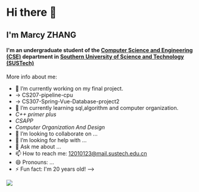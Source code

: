 # Hi there 👋
## I'm Marcy ZHANG
#### I'm an undergraduate student of the [Computer Science and Engineering (CSE)](https://cse.sustech.edu.cn/) department in [Southern University of Science and Technology (SUSTech)](https://www.sustech.edu.cn/) 

More info about me:

- 🔭 I’m currently working on my final project. 
- -> CS207-pipeline-cpu 
- -> CS307-Spring-Vue-Database-project2
- 🌱 I’m currently learning sql,algorithm and computer organization.
- _C++ primer plus_ 
- _CSAPP_ 
- _Computer Organization And Design_ 
- 👯 I’m looking to collaborate on ...
- 🤔 I’m looking for help with ...
- 💬 Ask me about ...
- 📫 How to reach me: 12010123@mail.sustech.edu.cn
- 😄 Pronouns: ...
- ⚡ Fun fact: I'm 20 years old!
-->

![](https://github-readme-stats.vercel.app/api?username=MarsyCantStopCoding)

